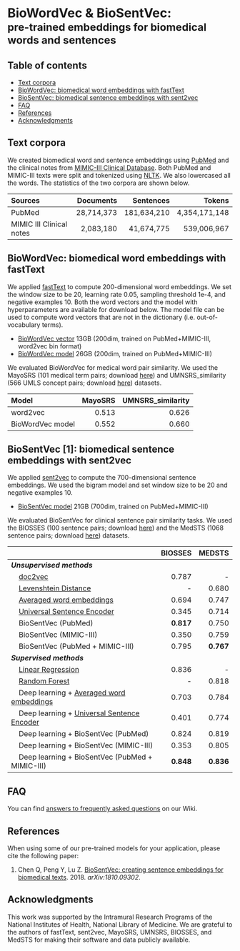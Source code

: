 # BioWordVec & BioSentVec: <br><small>pre-trained embeddings for biomedical words and sentences</small>


## Table of contents

* [Text corpora](#text-corpora)
* [BioWordVec: biomedical word embeddings with fastText](#biowordvec-biomedical-word-embeddings-with-fasttext)
* [BioSentVec: biomedical sentence embeddings with sent2vec](#biosentvec)
* [FAQ](#faq)
* [References](#references)
* [Acknowledgments](#acknowledgments)


## Text corpora
We created biomedical word and sentence embeddings using [PubMed](https://www.ncbi.nlm.nih.gov/pubmed/) and the clinical notes from [MIMIC-III Clinical Database](https://physionet.org/works/MIMICIIIClinicalDatabase/access.shtml). Both PubMed and MIMIC-III texts were split and tokenized using [NLTK](https://www.nltk.org/). We also lowercased all the words. The statistics of the two corpora are shown below.

| Sources | Documents | Sentences | Tokens |
| :------ | --------: | --------: | -----: |
| PubMed | 28,714,373 | 181,634,210 | 4,354,171,148 |
| MIMIC III Clinical notes | 2,083,180 | 41,674,775 | 539,006,967 |


## BioWordVec: biomedical word embeddings with fastText

We applied [fastText](https://fasttext.cc/) to compute 200-dimensional word embeddings. We set the window size to be 20, learning rate 0.05, sampling threshold 1e-4, and negative examples 10. Both the word vectors and the model with hyperparameters are available for download below. The model file can be used to compute word vectors that are not in the dictionary (i.e. out-of-vocabulary terms).

* [BioWordVec vector](https://ftp.ncbi.nlm.nih.gov/pub/lu/Suppl/BioSentVec/BioWordVec_PubMed_MIMICIII_d200.vec.bin) 13GB (200dim, trained on PubMed+MIMIC-III, word2vec bin format)
* [BioWordVec model](https://ftp.ncbi.nlm.nih.gov/pub/lu/Suppl/BioSentVec/BioWordVec_PubMed_MIMICIII_d200.bin) 26GB (200dim, trained on PubMed+MIMIC-III)

We evaluated BioWordVec for medical word pair similarity. We used the MayoSRS (101 medical term pairs; download [here](http://rxinformatics.umn.edu/data/MayoSRS.csv)) and UMNSRS_similarity (566 UMLS concept pairs; download [here](http://rxinformatics.umn.edu/SemanticRelatednessResources.html)) datasets.

| Model | MayoSRS | UMNSRS_similarity |
| :---- | ------: | ----------------: |
| word2vec | 0.513 | 0.626 |
| BioWordVec model | 0.552 | 0.660 |

## BioSentVec [1]: biomedical sentence embeddings with sent2vec
<a name="biosentvec"></a>
We applied [sent2vec](https://github.com/epfml/sent2vec) to compute the 700-dimensional sentence embeddings. We used the bigram model and set window size to be 20 and negative examples 10.

* [BioSentVec model](https://ftp.ncbi.nlm.nih.gov/pub/lu/Suppl/BioSentVec/BioSentVec_PubMed_MIMICIII-bigram_d700.bin) 21GB (700dim, trained on PubMed+MIMIC-III)

We evaluated BioSentVec for clinical sentence pair similarity tasks. We used the BIOSSES (100 sentence pairs; download [here](http://tabilab.cmpe.boun.edu.tr/BIOSSES/DataSet.html)) and the MedSTS (1068 sentence pairs; download [here](https://arxiv.org/ftp/arxiv/papers/1808/1808.09397.pdf)) datasets.

|                                                                             | BIOSSES     | MEDSTS      |
|-----------------------------------------------------------------------------|------------:|------------:|
| ***Unsupervised methods*** |
| &nbsp;&nbsp;&nbsp;&nbsp;[doc2vec](https://www.ncbi.nlm.nih.gov/pubmed/28881973) | 0.787 | - |
| &nbsp;&nbsp;&nbsp;&nbsp;[Levenshtein Distance](https://arxiv.org/abs/1808.09397) | - | 0.680 |
| &nbsp;&nbsp;&nbsp;&nbsp;[Averaged word embeddings](http://www.aclweb.org/anthology/W16-2922) | 0.694 | 0.747 |
| &nbsp;&nbsp;&nbsp;&nbsp;[Universal Sentence Encoder](https://arxiv.org/abs/1803.11175) | 0.345 | 0.714 |
| &nbsp;&nbsp;&nbsp;&nbsp;BioSentVec (PubMed) | **0.817** | 0.750 |
| &nbsp;&nbsp;&nbsp;&nbsp;BioSentVec (MIMIC-III) | 0.350 | 0.759 |
| &nbsp;&nbsp;&nbsp;&nbsp;BioSentVec (PubMed + MIMIC-III) | 0.795 | **0.767** |       
| ***Supervised methods***
| &nbsp;&nbsp;&nbsp;&nbsp;[Linear Regression](https://www.ncbi.nlm.nih.gov/pubmed/28881973) | 0.836 | - |
| &nbsp;&nbsp;&nbsp;&nbsp;[Random Forest](https://www.researchgate.net/publication/327402060_Combining_rich_features_and_deep_learning_for_finding_similar_sentences_in_electronic_medical_records) | - | 0.818 |
| &nbsp;&nbsp;&nbsp;&nbsp;Deep learning + [Averaged word embeddings](http://www.aclweb.org/anthology/W16-2922) | 0.703 | 0.784 |
| &nbsp;&nbsp;&nbsp;&nbsp;Deep learning + [Universal Sentence Encoder](https://arxiv.org/abs/1803.11175)       | 0.401 | 0.774 |
| &nbsp;&nbsp;&nbsp;&nbsp;Deep learning + BioSentVec (PubMed)                                      | 0.824 | 0.819 |
| &nbsp;&nbsp;&nbsp;&nbsp;Deep learning + BioSentVec (MIMIC-III)                                   | 0.353 | 0.805 |
| &nbsp;&nbsp;&nbsp;&nbsp;Deep learning + BioSentVec (PubMed + MIMIC-III)                          | **0.848** | **0.836** |

## FAQ

You can find [answers to frequently asked questions](https://github.com/ncbi-nlp/BioSentVec/wiki/FAQs) on our Wiki.

## References
When using some of our pre-trained models for your application, please cite the following paper:

1. Chen Q, Peng Y, Lu Z. [BioSentVec: creating sentence embeddings for biomedical texts](http://arxiv.org/abs/1810.09302). 2018. *arXiv:1810.09302*.

## Acknowledgments
This work was supported by the Intramural Research Programs of the National Institutes of Health, National Library of Medicine. We are grateful to the authors of fastText, sent2vec, MayoSRS, UMNSRS, BIOSSES, and MedSTS for making their software and data publicly available.
